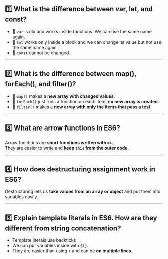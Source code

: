 ## 1️⃣ What is the difference between var, let, and const?
 
- 🔹 `var` is old and works inside functions. We can use the same name again.  
- 🔹 `let` works only inside a block and we can change its value but not use the same name again.  
- 🔹 `const` cannot be changed.

---

## 2️⃣ What is the difference between map(), forEach(), and filter()?

- 🔹 `map()` makes a **new array with changed values**.  
- 🔹 `forEach()` just runs a function on each item, **no new array is created**.  
- 🔹 `filter()` makes a **new array with only the items that pass a test**.

---

## 3️⃣ What are arrow functions in ES6?

Arrow functions are **short functions written with `=>`**.  
They are easier to write and **keep `this` from the outer code**.

---

## 4️⃣ How does destructuring assignment work in ES6?

Destructuring lets us **take values from an array or object** and put them into variables easily.

---

## 5️⃣ Explain template literals in ES6. How are they different from string concatenation?

- Template literals use backticks `` ` ``.  
- We can put variables inside with `${}`.  
- They are easier than using `+` and can be **on multiple lines**.